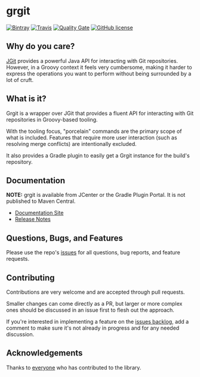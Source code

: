 # grgit

[![Bintray](https://img.shields.io/bintray/v/ajoberstar/maven/grgit.svg?style=flat-square)](https://bintray.com/ajoberstar/maven/grgit/_latestVersion)
[![Travis](https://img.shields.io/travis/ajoberstar/grgit.svg?style=flat-square)](https://travis-ci.org/ajoberstar/grgit)
[![Quality Gate](https://sonarqube.ajoberstar.com/api/badges/gate?key=org.ajoberstar:grgit)](https://sonarqube.ajoberstar.com/dashboard/index/org.ajoberstar:grgit)
[![GitHub license](https://img.shields.io/github/license/ajoberstar/grgit.svg?style=flat-square)](https://github.com/ajoberstar/grgit/blob/master/LICENSE)

## Why do you care?

[JGit](https://eclipse.org/jgit/) provides a powerful Java API for interacting with Git repositories. However,
in a Groovy context it feels very cumbersome, making it harder to express the operations you want to perform
without being surrounded by a lot of cruft.

## What is it?

Grgit is a wrapper over JGit that provides a fluent API for interacting with Git repositories in Groovy-based
tooling.

With the tooling focus, "porcelain" commands are the primary scope of what is included. Features that require
more user interaction (such as resolving merge conflicts) are intentionally excluded.

It also provides a Gradle plugin to easily get a Grgit instance for the build's repository.

## Documentation

**NOTE:** grgit is available from JCenter or the Gradle Plugin Portal. It is not published to Maven Central.

* [Documentation Site](https://ajoberstar.org/grgit/index.html)
* [Release Notes](https://github.com/ajoberstar/grgit/releases)

## Questions, Bugs, and Features

Please use the repo's [issues](https://github.com/ajoberstar/grgit/issues)
for all questions, bug reports, and feature requests.

## Contributing

Contributions are very welcome and are accepted through pull requests.

Smaller changes can come directly as a PR, but larger or more complex
ones should be discussed in an issue first to flesh out the approach.

If you're interested in implementing a feature on the
[issues backlog](https://github.com/ajoberstar/grgit/issues), add a comment
to make sure it's not already in progress and for any needed discussion.

## Acknowledgements

Thanks to [everyone](https://github.com/ajoberstar/grgit/graphs/contributors)
who has contributed to the library.
